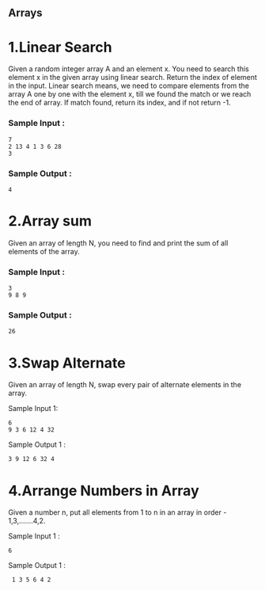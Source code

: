 ## Arrays

# 1.Linear Search

Given a random integer array A and an element x. You need to search this element x in the given array using linear search. Return the index of element in the input.
Linear search means, we need to compare elements from the array A one by one with the element x, till we found the match or we reach the end of array. If match found, return its index, and if not return -1.
<br>
 ### Sample Input :<br>

```
7
2 13 4 1 3 6 28
3
```


### Sample Output :<br>
``` 
4
```

# 2.Array sum

Given an array of length N, you need to find and print the sum of all elements of the array.

### Sample Input :<br>

```
3
9 8 9
```


### Sample Output :<br>
``` 
26
```

# 3.Swap Alternate

Given an array of length N, swap every pair of alternate elements in the array.

Sample Input 1:
```
6
9 3 6 12 4 32
```
Sample Output 1 :
```
3 9 12 6 32 4
```
# 4.Arrange Numbers in Array

Given a number n, put all elements from 1 to n in an array in order - 1,3,.......4,2.

Sample Input 1 :
```
6
```
Sample Output 1 :
```
 1 3 5 6 4 2
```